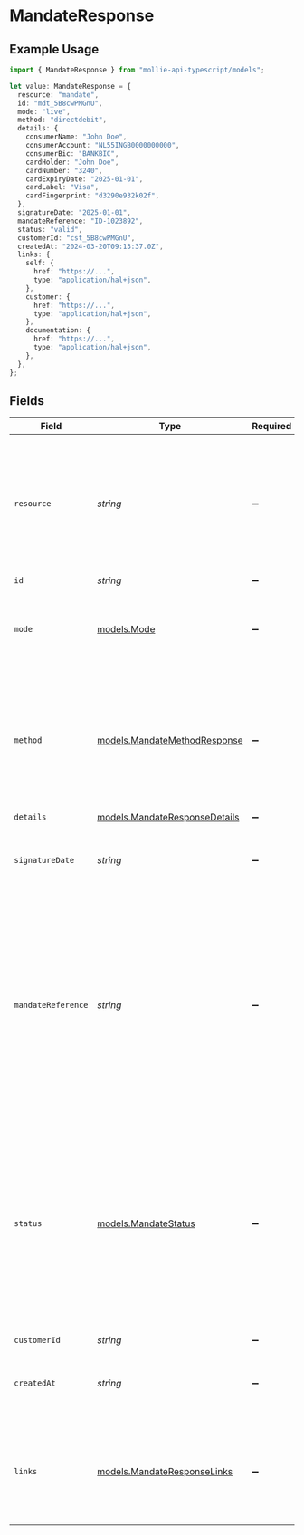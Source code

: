 # MandateResponse

## Example Usage

```typescript
import { MandateResponse } from "mollie-api-typescript/models";

let value: MandateResponse = {
  resource: "mandate",
  id: "mdt_5B8cwPMGnU",
  mode: "live",
  method: "directdebit",
  details: {
    consumerName: "John Doe",
    consumerAccount: "NL55INGB0000000000",
    consumerBic: "BANKBIC",
    cardHolder: "John Doe",
    cardNumber: "3240",
    cardExpiryDate: "2025-01-01",
    cardLabel: "Visa",
    cardFingerprint: "d3290e932k02f",
  },
  signatureDate: "2025-01-01",
  mandateReference: "ID-1023892",
  status: "valid",
  customerId: "cst_5B8cwPMGnU",
  createdAt: "2024-03-20T09:13:37.0Z",
  links: {
    self: {
      href: "https://...",
      type: "application/hal+json",
    },
    customer: {
      href: "https://...",
      type: "application/hal+json",
    },
    documentation: {
      href: "https://...",
      type: "application/hal+json",
    },
  },
};
```

## Fields

| Field                                                                                                                                                                               | Type                                                                                                                                                                                | Required                                                                                                                                                                            | Description                                                                                                                                                                         | Example                                                                                                                                                                             |
| ----------------------------------------------------------------------------------------------------------------------------------------------------------------------------------- | ----------------------------------------------------------------------------------------------------------------------------------------------------------------------------------- | ----------------------------------------------------------------------------------------------------------------------------------------------------------------------------------- | ----------------------------------------------------------------------------------------------------------------------------------------------------------------------------------- | ----------------------------------------------------------------------------------------------------------------------------------------------------------------------------------- |
| `resource`                                                                                                                                                                          | *string*                                                                                                                                                                            | :heavy_minus_sign:                                                                                                                                                                  | Indicates the response contains a mandate object. Will always contain the string `mandate` for this endpoint.                                                                       | mandate                                                                                                                                                                             |
| `id`                                                                                                                                                                                | *string*                                                                                                                                                                            | :heavy_minus_sign:                                                                                                                                                                  | N/A                                                                                                                                                                                 | mdt_5B8cwPMGnU                                                                                                                                                                      |
| `mode`                                                                                                                                                                              | [models.Mode](../models/mode.md)                                                                                                                                                    | :heavy_minus_sign:                                                                                                                                                                  | Whether this entity was created in live mode or in test mode.                                                                                                                       | live                                                                                                                                                                                |
| `method`                                                                                                                                                                            | [models.MandateMethodResponse](../models/mandatemethodresponse.md)                                                                                                                  | :heavy_minus_sign:                                                                                                                                                                  | Payment method of the mandate.<br/><br/>SEPA Direct Debit and PayPal mandates can be created directly.                                                                              | directdebit                                                                                                                                                                         |
| `details`                                                                                                                                                                           | [models.MandateResponseDetails](../models/mandateresponsedetails.md)                                                                                                                | :heavy_minus_sign:                                                                                                                                                                  | N/A                                                                                                                                                                                 |                                                                                                                                                                                     |
| `signatureDate`                                                                                                                                                                     | *string*                                                                                                                                                                            | :heavy_minus_sign:                                                                                                                                                                  | The date when the mandate was signed in `YYYY-MM-DD` format.                                                                                                                        | 2025-01-01                                                                                                                                                                          |
| `mandateReference`                                                                                                                                                                  | *string*                                                                                                                                                                            | :heavy_minus_sign:                                                                                                                                                                  | A custom mandate reference. For SEPA Direct Debit, it is vital to provide a unique reference. Some banks will<br/>decline Direct Debit payments if the mandate reference is not unique. | ID-1023892                                                                                                                                                                          |
| `status`                                                                                                                                                                            | [models.MandateStatus](../models/mandatestatus.md)                                                                                                                                  | :heavy_minus_sign:                                                                                                                                                                  | The status of the mandate. A status can be `pending` for mandates when the first payment is not yet finalized, or<br/>when we did not received the IBAN yet from the first payment. | valid                                                                                                                                                                               |
| `customerId`                                                                                                                                                                        | *string*                                                                                                                                                                            | :heavy_minus_sign:                                                                                                                                                                  | N/A                                                                                                                                                                                 | cst_5B8cwPMGnU                                                                                                                                                                      |
| `createdAt`                                                                                                                                                                         | *string*                                                                                                                                                                            | :heavy_minus_sign:                                                                                                                                                                  | The entity's date and time of creation, in [ISO 8601](https://en.wikipedia.org/wiki/ISO_8601) format.                                                                               | 2024-03-20T09:13:37.0Z                                                                                                                                                              |
| `links`                                                                                                                                                                             | [models.MandateResponseLinks](../models/mandateresponselinks.md)                                                                                                                    | :heavy_minus_sign:                                                                                                                                                                  | An object with several relevant URLs. Every URL object will contain an `href` and a `type` field.                                                                                   |                                                                                                                                                                                     |